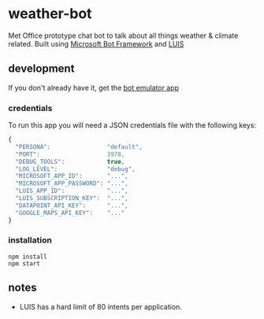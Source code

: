 # weather-bot
Met Office prototype chat bot to talk about all things weather & climate related.
Built using [Microsoft Bot Framework][1] and [LUIS][3]

## development
If you don't already have it, get the [bot emulator app][2]

### credentials
To run this app you will need a JSON credentials file with the following keys:
```javascript
{
  "PERSONA":                "default",
  "PORT":                   3978,
  "DEBUG_TOOLS":            true,
  "LOG_LEVEL":              "debug",
  "MICROSOFT_APP_ID":       "...",
  "MICROSOFT_APP_PASSWORD": "...",
  "LUIS_APP_ID":            "...",
  "LUIS_SUBSCRIPTION_KEY":  "...",
  "DATAPOINT_API_KEY":      "...",
  "GOOGLE_MAPS_API_KEY":    "..."
}
```

### installation
`npm install`   
`npm start`    

## notes
 * LUIS has a hard limit of 80 intents per application.

[1]: https://dev.botframework.com/
[2]: https://docs.botframework.com/en-us/tools/bot-framework-emulator/
[3]: https://www.luis.ai/home/index

